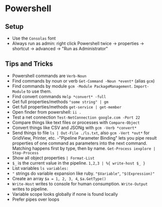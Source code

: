# Powershell

## Setup

- Use the `Consolas` font
- Always run as admin: right click Powershell twice -> properties -> shortcut -> advanced -> "Run as Administrator"

## Tips and Tricks

- Powershell commands are `Verb-Noun`
- Find commands by noun or verb `Get-Command -Noun *event*` (alias `gcm`)
- Find commands by module `gcm -Module PackageManagement`. `Import-Module` to use them.
- Find convert commands `Help *convert* -full`
- Get full properties/methods `"some string" | gm`
- Get full properties/methods `get-service | get-member`
- Open finder from powershell: `ii .`
- Test a net connection `Test-NetConnection google.com -Port 22`
- Compare things like text files or processes with `Compare-Object`
- Convert things like CSV and JSONg with `gcm -Verb *convert*`
- Send things to file `ls | Out-File ./ls.txt`, also `gcm -Vert *out*` for GridView, Printer, etc.
-"Pipeline Parameter Binding" lets you pipe result properties of one command as parameters into the next command. Matching happens first by type, then by name. `Get-Process iexplore | Stop-Process`
- Show all object properties `| Format-List`
- `$_` is the current value in the pipeline. `1,2,3 | %{ write-host $_ }`
- List variables `ls variables:`
- `"` strings do variable expansion like ruby. `"$Variable"`, `"$(Expression)"`
- Create an array `$a = 1, 2, 3, 4`, `$a.GetType()`
- `Write-Host` writes to console for human consumption. `Write-Output` writes to pipeline.
- Variable scope looks globally if none is found locally
- Prefer pipes over loops
